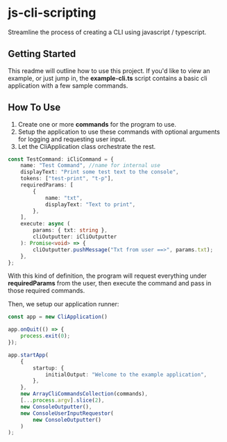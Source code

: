 # js-cli-scripting

Streamline the process of creating a CLI using javascript / typescript.

## Getting Started

This readme will outline how to use this project. If you'd like to view an example, or just jump in, the **example-cli.ts** script contains
a basic cli application with a few sample commands.

## How To Use

1. Create one or more **commands** for the program to use.
1. Setup the application to use these commands with optional arguments for logging and requesting user input.
1. Let the CliApplication class orchestrate the rest.

```typescript
const TestCommand: iCliCommand = {
    name: "Test Command", //name for internal use
    displayText: "Print some test text to the console",
    tokens: ["test-print", "t-p"],
    requiredParams: [
        {
            name: "txt",
            displayText: "Text to print",
        },
    ],
    execute: async (
        params: { txt: string },
        cliOutputter: iCliOutputter
    ): Promise<void> => {
        cliOutputter.pushMessage("Txt from user ==>", params.txt);
    },
};
```

With this kind of definition, the program will request everything under **requiredParams** from the user, then execute the command and pass in those required commands.

Then, we setup our application runner:

```typescript
const app = new CliApplication()

app.onQuit(() => {
    process.exit(0);
});

app.startApp(
    {
        startup: {
            initialOutput: "Welcome to the example application",
        },
    },
    new ArrayCliCommandsCollection(commands),
    [...process.argv].slice(2),
    new ConsoleOutputter(),
    new ConsoleUserInputRequestor(
        new ConsoleOutputter()
    )
);
```

